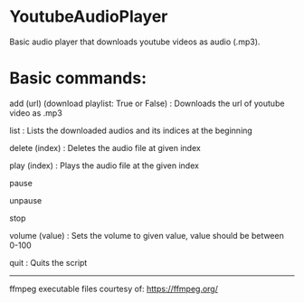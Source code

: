 # YoutubeAudioPlayer

Basic audio player that downloads youtube videos as audio (.mp3).

# Basic commands:
add (url) (download playlist: True or False) : Downloads the url of youtube video as .mp3

list : Lists the downloaded audios and its indices at the beginning

delete (index) : Deletes the audio file at given index

play (index) : Plays the audio file at the given index

pause

unpause

stop

volume (value) : Sets the volume to given value, value should be between 0-100

quit : Quits the script

----
ffmpeg executable files courtesy of: https://ffmpeg.org/
